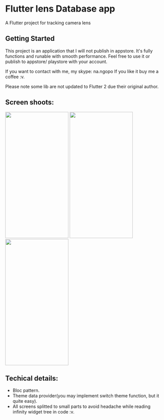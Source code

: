 # Flutter lens Database app

A Flutter project for tracking camera lens

## Getting Started

This project is an application that I will not publish in appstore. It's fully functions and runable with smooth performance.
Feel free to use it or publish to appstore/ playstore with your account. 

If you want to contact with me, my skype: na.ngopo
If you like it buy me a coffee :v.

Please note some lib are not updated to Flutter 2 due their original author.

## Screen shoots:

<img src="/screen_shoot/1.png?raw=true" width="200" height="400" />   <img src="/screen_shoot/2.png?raw=true" width="200" height="400" />    <img src="/screen_shoot/3.png?raw=true" width="200" height="400" />

## Techical details:
- Bloc pattern.
- Theme data provider(you may implement switch theme function, but it quite easy).
- All screens splitted to small parts to avoid headache while reading infinity widget tree in code :v.

